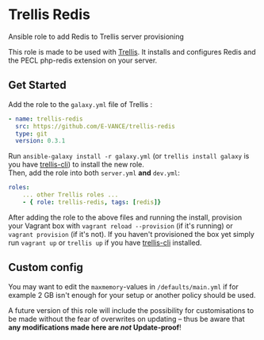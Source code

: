 Trellis Redis
=========

Ansible role to add Redis to Trellis server provisioning

This role is made to be used with [Trellis](https://github.com/roots/trellis).
It installs and configures Redis and the PECL php-redis extension on your server.

Get Started
----------------
Add the role to the `galaxy.yml` file of Trellis :
```yaml
- name: trellis-redis
  src: https://github.com/E-VANCE/trellis-redis
  type: git
  version: 0.3.1
```

Run `ansible-galaxy install -r galaxy.yml` (or `trellis install galaxy` is you have [trellis-cli](https://github.com/roots/trellis-cli)) to install the new role.<br>
Then, add the role into both `server.yml` **and** `dev.yml`:
```yaml
roles:
    ... other Trellis roles ...
    - { role: trellis-redis, tags: [redis]}
```

After adding the role to the above files and running the install, provision your Vagrant box with `vagrant reload --provision` (if it's running) or `vagrant provision` (if it's not). If you haven't provisioned the box yet simply run `vagrant up` or `trellis up` if you have [trellis-cli](https://github.com/roots/trellis-cli) installed.

Custom config
----------------
You may want to edit the `maxmemory`-values in `/defaults/main.yml` if for example 2 GB isn't enough for your setup or another policy should be used.

A future version of this role will include the possibility for customisations to be made without the fear of overwrites on updating – thus be aware that **any modifications made here are *not* Update-proof**!
